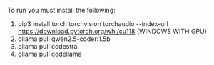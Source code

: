 To run you must install the following:
1. pip3 install torch torchvision torchaudio --index-url https://download.pytorch.org/whl/cu118 (WINDOWS WITH GPU)
2. ollama pull qwen2.5-coder:1.5b
3. ollama pull codestral
4. ollama pull codellama
